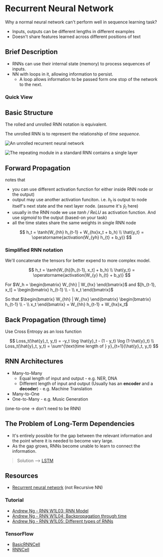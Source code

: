 # Recurrent Neural Network

Why a normal neural network can't perform well in sequence learning task?

* Inputs, outputs can be different lengths in different examples
* Doesn't share features learned across different positions of text

## Brief Description

* RNNs can use their internal state (memory) to process sequences of inputs.
* NN with loops in it, allowing information to persist.
    * A loop allows information to be passed form one stop of the network to the next.

### Quick View

## Basic Structure

The rolled and unrolled RNN notation is equivalent.

The unrolled RNN is to represent the relationship of *time sequence*.

![An unrolled recurrent neural network](https://colah.github.io/posts/2015-08-Understanding-LSTMs/img/RNN-unrolled.png)

![The repeating module in a standard RNN contains a single layer](https://colah.github.io/posts/2015-08-Understanding-LSTMs/img/LSTM3-SimpleRNN.png)

## Forward Propagation

notes that

* you can use different activation function for either inside RNN node or the output)
* output may use another activation funciton. i.e. $h_t$ is output to node itself's next state and the next layer node. (assume it's $\hat{y}_t$ here)
* usually in the RNN node we use *tanh / ReLU* as activation function. And use *sigmoid* to the output (based-on your task)
* all the time states share the same weights in single RNN node

$$
h_t = \tanh(W_{hh} h_{t-1} + W_{hx}x_t + b_h) \\
\hat{y_t} = \operatorname{activation(W_{yh} h_{t} + b_y)}
$$

### Simplified RNN notation

We'll concatenate the tensors for better expend to more complex model.

$$
h_t = \tanh(W_{h}[h_{t-1}, x_t] + b_h) \\
\hat{y_t} = \operatorname{activation(W_{y} h_{t} + b_y)}
$$

For $W_h = \begin{bmatrix} W_{hh} | W_{hx} \end{bmatrix}$ and $[h_{t-1}, x_t] = \begin{bmatrix} h_{t-1} \\ - \\ x_t \end{bmatrix}$

So that $\begin{bmatrix} W_{hh} | W_{hx} \end{bmatrix} \begin{bmatrix} h_{t-1} \\ - \\ x_t \end{bmatrix} = W_{hh} h_{t-1} + W_{hx}x_t$

## Back Propagation (through time)

Use Cross Entropy as an loss function

$$
Loss_t(\hat{y}_t, y_t) = -y_t \log \hat{y}_t - (1 - y_t) \log (1-\hat{y}_t) \\
Loss_t(\hat{y}_t, y_t) = \sum^{\text{time length of } y}_{t=1}(\hat{y}_t, y_t)
$$

## RNN Architectures

* Many-to-Many
    * Equal length of input and output - e.g. NER, DNA
    * Different length of input and output (Usually has an **encoder** and a **decoder**) - e.g. Machine Translation
* Many-to-One
* One-to-Many - e.g. Music Generation

(one-to-one -> don't need to be RNN)

## The Problem of Long-Term Dependencies

* It's entirely possible for the gap between the relevant information and the point where it is needed to become vary large.
* As the gap grows, RNNs become unable to learn to connect the information.

> Solution --> [LSTM](LSTM.md)

## Resources

* [Recurrent neural network](https://en.wikipedia.org/wiki/Recurrent_neural_network) (not Recursive NN)

### Tutorial

* [Andrew Ng - RNN W1L03: RNN Model](https://youtu.be/2E65LDnM2cA)
* [Andrew Ng - RNN W1L04: Backpropagation through time](https://youtu.be/esgbmJ6SnSY)
* [Andrew Ng - RNN W1L05: Different types of RNNs](https://youtu.be/G5kW3V6qHuk)

### TensorFlow

* [BasicRNNCell](https://www.tensorflow.org/api_docs/python/tf/nn/rnn_cell/BasicRNNCell)
* [RNNCell](https://www.tensorflow.org/api_docs/python/tf/nn/rnn_cell/RNNCell)
